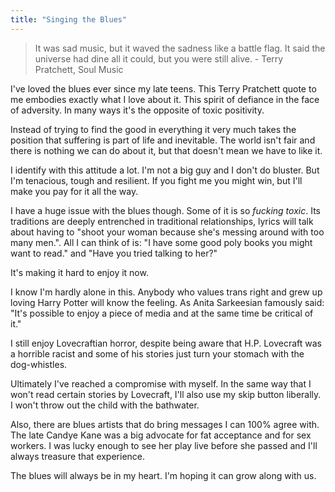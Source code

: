 ```yaml
---
title: "Singing the Blues"
---
```


> It was sad music, but it waved the sadness like a battle flag. It said the universe had dine all it could, but you were still alive. - Terry Pratchett, Soul Music

I've loved the blues ever since my late teens. This Terry Pratchett quote to me embodies exactly what I love about it. This spirit of defiance in the face of adversity. In many ways it's the opposite of toxic positivity.

Instead of trying to find the good in everything it very much takes the position that suffering is part of life and inevitable. The world isn't fair and there is nothing we can do about it, but that doesn't mean we have to like it. 

I identify with this attitude a lot. I'm not a big guy and I don't do bluster. But I'm tenacious, tough and resilient. If you fight me you might win, but I'll make you pay for it all the way.

I have a huge issue with the blues though. Some of it is so _fucking toxic_. Its traditions are deeply entrenched in traditional relationships, lyrics will talk about having to "shoot your woman because she's messing around with too many men.". All I can think of is: "I have some good poly books you might want to read." and "Have you tried talking to her?"

It's making it hard to enjoy it now. 

I know I'm hardly alone in this. Anybody who values trans right and grew up loving Harry Potter will know the feeling. As Anita Sarkeesian famously said: "It's possible to enjoy a piece of media and at the same time be critical of it."

I still enjoy Lovecraftian horror, despite being aware that H.P. Lovecraft was a horrible racist and some of his stories just turn your stomach with the dog-whistles.

Ultimately I've reached a compromise with myself. In the same way that I won't read certain stories by Lovecraft, I'll also use my skip button liberally. I won't throw out the child with the bathwater.

Also, there are blues artists that do bring messages I can 100% agree with. The late Candye Kane was a big advocate for fat acceptance and for sex workers. I was lucky enough to see her play live before she passed and I'll always treasure that experience.

The blues will always be in my heart. I'm hoping it can grow along with us.
